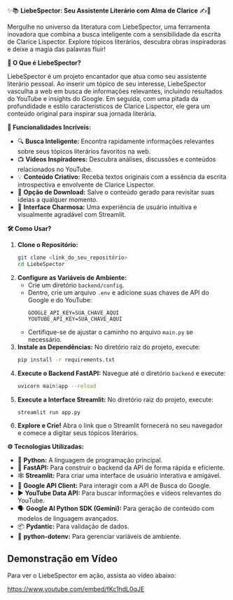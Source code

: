 ✨📚 **LiebeSpector: Seu Assistente Literário com Alma de Clarice** ✍️💭

Mergulhe no universo da literatura com LiebeSpector, uma ferramenta inovadora que combina a busca inteligente com a sensibilidade da escrita de Clarice Lispector. Explore tópicos literários, descubra obras inspiradoras e deixe a magia das palavras fluir\!

**🌟 O Que é LiebeSpector?**

LiebeSpector é um projeto encantador que atua como seu assistente literário pessoal. Ao inserir um tópico de seu interesse, LiebeSpector vasculha a web em busca de informações relevantes, incluindo resultados do YouTube e insights do Google. Em seguida, com uma pitada da profundidade e estilo característicos de Clarice Lispector, ele gera um conteúdo original para inspirar sua jornada literária.

**🚀 Funcionalidades Incríveis:**

* 🔍 **Busca Inteligente:** Encontra rapidamente informações relevantes sobre seus tópicos literários favoritos na web.
* 📺 **Vídeos Inspiradores:** Descubra análises, discussões e conteúdos relacionados no YouTube.
* 💡 **Conteúdo Criativo:** Receba textos originais com a essência da escrita introspectiva e envolvente de Clarice Lispector.
* 💾 **Opção de Download:** Salve o conteúdo gerado para revisitar suas ideias a qualquer momento.
* 🎨 **Interface Charmosa:** Uma experiência de usuário intuitiva e visualmente agradável com Streamlit.


**🛠️ Como Usar?**

1.  **Clone o Repositório:**
    ```bash
    git clone <link_do_seu_repositório>
    cd LiebeSpector
    ```
2.  **Configure as Variáveis de Ambiente:**
    * Crie um diretório `backend/config`.
    * Dentro, crie um arquivo `.env` e adicione suas chaves de API do Google e do YouTube:
        ```
        GOOGLE_API_KEY=SUA_CHAVE_AQUI
        YOUTUBE_API_KEY=SUA_CHAVE_AQUI
        ```
    * Certifique-se de ajustar o caminho no arquivo `main.py` se necessário.
3.  **Instale as Dependências:**
    No diretório raiz do projeto, execute:
    ```bash
    pip install -r requirements.txt
    ```
4.  **Execute o Backend FastAPI:**
    Navegue até o diretório `backend` e execute:
    ```bash
    uvicorn main:app --reload
    ```
5.  **Execute a Interface Streamlit:**
    No diretório raiz do projeto, execute:
    ```bash
    streamlit run app.py
    ```
6.  **Explore e Crie\!** Abra o link que o Streamlit fornecerá no seu navegador e comece a digitar seus tópicos literários.

**⚙️ Tecnologias Utilizadas:**

* 🐍 **Python:** A linguagem de programação principal.
* 🚀 **FastAPI:** Para construir o backend da API de forma rápida e eficiente.
* 🕸️ **Streamlit:** Para criar uma interface de usuário interativa e amigável.
* 🔑 **Google API Client:** Para interagir com a API de Busca do Google.
* ▶️ **YouTube Data API:** Para buscar informações e vídeos relevantes do YouTube.
* 🗣️ **Google AI Python SDK (Gemini):** Para geração de conteúdo com modelos de linguagem avançados.
* 📦 **Pydantic:** Para validação de dados.
* 🌳 **python-dotenv:** Para gerenciar variáveis de ambiente.

## Demonstração em Vídeo

Para ver o LiebeSpector em ação, assista ao vídeo abaixo:

https://www.youtube.com/embed/fKc1hdL0qJE
